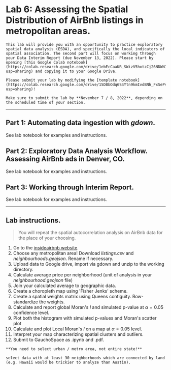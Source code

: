 # Lab 6: Assessing the Spatial Distribution of AirBnb listings in metropolitan areas.

````{caution}
This lab will provide you with an opportunity to practice exploratory spatial data analysis (ESDA), and specifically the local indicators of spatial association. The second part will focus on working through your Data Interim Report (due November 13, 2022). Please start by opening [this Google Colab notebook](https://colab.research.google.com/drive/1ebEcCaaKR_SWizV5hxtzCj26NDWNICAt?usp=sharing) and copying it to your Google Drive. 
````

````{important}
Please submit your lab by modifying the [template notebook](https://colab.research.google.com/drive/15D8bOdq6S4Ytn9kmIvdBNh_FxSePsDCk?usp=sharing)!
````

````{warning}
Make sure to submit the lab by **November 7 / 8, 2022**, depending on the scheduled time of your section.
````

---

## Part 1: Automating data ingestion with *gdown*.

See lab notebook for examples and instructions. 

## Part 2: Exploratory Data Analysis Workflow. Assessing AirBnb ads in Denver, CO. 

See lab notebook for examples and instructions. 

## Part 3: Working through Interim Report. 

See lab notebook for examples and instructions. 

---

## Lab instructions. 

> You will repeat the spatial autocorrelation analysis on AirBnb data for the place of your choosing. 

1. Go to the [insideairbnb website](http://insideairbnb.com/get-the-data/). 
2. Choose any metropolitan area! Download *listings.csv* and *neighbourhoods.geojson*. Rename if necessary.  
3. Upload data to Google drive, import via gdown and unzip to the working directory. 
4. Calculate average price per neighborhood (unit of analysis in your *neighbourhood.geojson* file)
5. Join your calculated average to geographic data. 
6. Create a choropleth map using 'Fisher Jenks' scheme. 
7. Create a spatial weights matrix using Queens contiguity. Row-standardize the weights. 
8. Calculate and report global Moran's $I$ and simulated p-value at $\alpha=0.05$ confidence level. 
9. Plot both the histogram with simulated p-values and Moran's scatter plot 
10. Calculate and plot Local Moran's $I$ on a map at $\alpha=0.05$ level. 
11. Interpret your map characterizing spatial clusters and outliers. 
12. Submit to GauchoSpace as .ipynb and .pdf. 


````{caution}
**You need to select urban / metro area, not entire state!**
````

````{tip}
select data with at least 30 neighborhoods which are connected by land (e.g. Hawaii would be trickier to analyze than Austin). 
````
